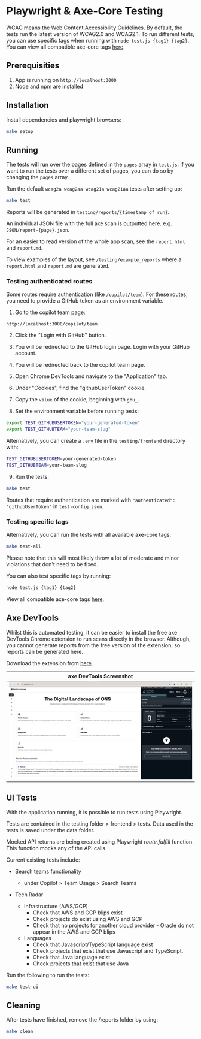 # Playwright & Axe-Core Testing

WCAG means the Web Content Accessibility Guidelines. By default, the tests run the latest version of WCAG2.0 and WCAG2.1. To run different tests, you can use specific tags when running with `node test.js {tag1} {tag2}`. You can view all compatible axe-core tags [here](https://www.deque.com/axe/core-documentation/api-documentation/#axecore-tags).

## Prerequisities

1. App is running on `http://localhost:3000`
2. Node and npm are installed

## Installation

Install dependencies and playwright browsers:

```bash
make setup
```

## Running

The tests will run over the pages defined in the `pages` array in `test.js`. If you want to run the tests over a different set of pages, you can do so by changing the `pages` array.

Run the default `wcag2a wcag2aa wcag21a wcag21aa` tests after setting up:

```bash
make test
```

Reports will be generated in `testing/reports/{timestamp of run}`.

An individual JSON file with the full axe scan is outputted here. e.g. `JSON/report-{page}.json`.

For an easier to read version of the whole app scan, see the `report.html` and `report.md`.

To view examples of the layout, see `/testing/example_reports` where a `report.html` and `report.md` are generated.

### Testing authenticated routes

Some routes require authentication (like `/copilot/team`). For these routes, you need to provide a GitHub token as an environment variable.

1. Go to the copilot team page:

```http
http://localhost:3000/copilot/team
```

2. Click the "Login with GitHub" button.

3. You will be redirected to the GitHub login page. Login with your GitHub account.

4. You will be redirected back to the copilot team page.

5. Open Chrome DevTools and navigate to the "Application" tab.

6. Under "Cookies", find the "githubUserToken" cookie.

7. Copy the `value` of the cookie, beginning with `ghu_`.

8. Set the environment variable before running tests:

```bash
export TEST_GITHUBUSERTOKEN="your-generated-token"
export TEST_GITHUBTEAM="your-team-slug"
```

Alternatively, you can create a `.env` file in the `testing/frontend` directory with:

```bash
TEST_GITHUBUSERTOKEN=your-generated-token
TEST_GITHUBTEAM=your-team-slug
```

9. Run the tests:

```bash
make test
```

Routes that require authentication are marked with `"authenticated": "githubUserToken"` in `test-config.json`.

### Testing specific tags

Alternatively, you can run the tests with all available axe-core tags:

```bash
make test-all
```

Please note that this will most likely throw a lot of moderate and minor violations that don't need to be fixed.

You can also test specific tags by running:

```bash
node test.js {tag1} {tag2}
```

View all compatible axe-core tags [here](https://www.deque.com/axe/core-documentation/api-documentation/#axecore-tags).

## Axe DevTools

Whilst this is automated testing, it can be easier to install the free axe DevTools Chrome extension to run scans directly in the browser. Although, you cannot generate reports from the free version of the extension, so reports can be generated here.

Download the extension from [here](https://chromewebstore.google.com/detail/axe-devtools-web-accessib/lhdoppojpmngadmnindnejefpokejbdd).

| axe DevTools Screenshot                               |
| ----------------------------------------------------- |
| ![axe devtools extension](./axe-tools-screenshot.png) |

## UI Tests

With the application running, it is possible to run tests using Playwright.

Tests are contained in the testing folder > frontend > tests. Data used in the tests is saved under the data folder.

Mocked API returns are being created using Playwright <i>route.fulfill</i> function. This function mocks any of the API calls.

Current existing tests include:

- Search teams functionality
  - under Copilot > Team Usage > Search Teams

- Tech Radar
  - Infrastructure (AWS/GCP)
    - Check that AWS and GCP blips exist
    - Check projects do exist using AWS and GCP
    - Check that no projects for another cloud provider - Oracle do not appear in the AWS and GCP blips
  - Languages
    - Check that Javascript/TypeScript language exist
    - Check projects that exist that use Javascript and TypeScript.
    - Check that Java language exist
    - Check projects that exist that use Java

Run the following to run the tests:

```bash
make test-ui
```

## Cleaning

After tests have finished, remove the /reports folder by using:

```bash
make clean
```
